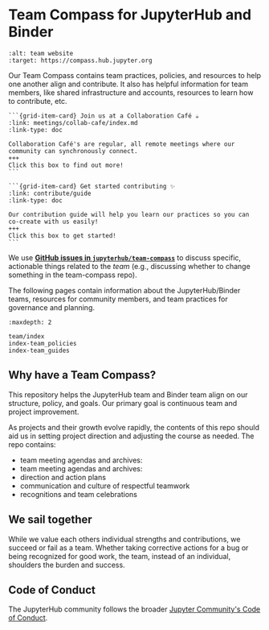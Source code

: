 # Team Compass for JupyterHub and Binder

```{image} https://img.shields.io/badge/team-website-orange.svg
:alt: team website
:target: https://compass.hub.jupyter.org
```

Our Team Compass contains team practices, policies, and resources to help one another align and contribute.
It also has helpful information for team members, like shared infrastructure and accounts, resources to learn how to contribute, etc.

````{grid} 2
```{grid-item-card} Join us at a Collaboration Café ☕ 
:link: meetings/collab-cafe/index.md
:link-type: doc

Collaboration Café's are regular, all remote meetings where our community can synchronously connect.
+++
Click this box to find out more! 
```

```{grid-item-card} Get started contributing ✨
:link: contribute/guide
:link-type: doc

Our contribution guide will help you learn our practices so you can co-create with us easily!
+++
Click this box to get started!
```

````

We use **[GitHub issues in `jupyterhub/team-compass`](https://github.com/jupyterhub/team-compass/issues)**
to discuss specific, actionable things related to the *team* (e.g., discussing whether to change something in the team-compass repo).

The following pages contain information about the JupyterHub/Binder
teams, resources for community members, and team practices for
governance and planning.

```{toctree}
:maxdepth: 2

team/index
index-team_policies
index-team_guides
```

## Why have a Team Compass?

This repository helps the JupyterHub team and Binder team align on our structure, policy, and goals.
Our primary goal is continuous team and project improvement.

As projects and their growth evolve rapidly, the contents of this repo
should aid us in setting project direction and adjusting the course as
needed. The repo contains:

- team meeting agendas and archives: <meetings>
- team meeting agendas and archives: <meetings>
- direction and action plans
- communication and culture of respectful teamwork
- recognitions and team celebrations

## We sail together

While we value each others individual strengths and contributions, we succeed
or fail as a team. Whether taking corrective actions for a bug or being
recognized for good work, the team, instead of an individual, shoulders
the burden and success.

## Code of Conduct

The JupyterHub community follows the broader [Jupyter Community's Code of Conduct](https://github.com/jupyter/governance/blob/master/conduct/code_of_conduct.md).
